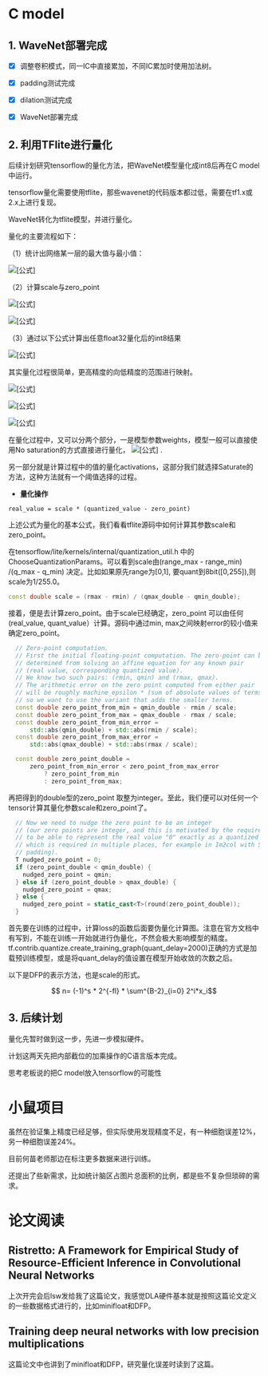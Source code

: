 # C model

## 1. WaveNet部署完成

- [x] 调整卷积模式，同一IC中直接累加，不同IC累加时使用加法树。
- [x] padding测试完成
- [x] dilation测试完成
- [x] WaveNet部署完成



## 2. 利用TFlite进行量化

后续计划研究tensorflow的量化方法，把WaveNet模型量化成int8后再在C model中运行。

tensorflow量化需要使用tflite，那些wavenet的代码版本都过低，需要在tf1.x或2.x上进行复现。



WaveNet转化为tflite模型，并进行量化。

量化的主要流程如下：

（1）统计出网络某一层的最大值与最小值：

![[公式]](https://www.zhihu.com/equation?tex=x_%7Bfloat%7D%5Cepsilon+%5Bx_%7Bfloat%7D%5E%7Bmax%7D%2Cx_%7Bfloat%7D%5E%7Bmin%7D%5D)

（2）计算scale与zero_point

![[公式]](https://www.zhihu.com/equation?tex=x_%7Bscale%7D%3D%5Cfrac%7Bx_%7Bfloat%7D%5E%7Bmax%7D-x_%7Bfloat%7D%5E%7Bmin%7D%7D%7Bx_%7Bquantized%7D%5E%7Bmax%7D-x_%7Bquantized%7D%5E%7Bmin%7D%7D)

![[公式]](https://www.zhihu.com/equation?tex=x_%7Bzeropoint%7D%3Dx_%7Bquantized%7D%5E%7Bmax%7D-%5Cfrac%7Bx_%7Bfloat%7D%5E%7Bmax%7D%7D%7Bx_%7Bscale%7D%7D)

（3）通过以下公式计算出任意float32量化后的int8结果

![[公式]](https://www.zhihu.com/equation?tex=x_%7Bquantized%7D%3D%7B%5Cfrac%7Bx_%7Bfloat%7D%7D%7Bx_%7Bscale%7D%7D%7D%2Bx_%7Bzeropoint%7D)





其实量化过程很简单，更高精度的向低精度的范围进行映射。

![[公式]](https://www.zhihu.com/equation?tex=x_%7Bint%7D+%3D+round%28scale+%2A+x%29+%2Bbias+%EF%BC%881%EF%BC%89)

![[公式]](https://www.zhihu.com/equation?tex=x_%7BQ%7D%3Dclam%280%2C+255%2C+x_%7Bint%7D%29)

![[公式]](https://www.zhihu.com/equation?tex=clam%28a%2Cb%2Cx%29%3Da%28x%3Ca%29%7C%7Cx%28a%5Cleq+x%5Cleq+b%29%7C%7Cb%28x%3Eb%29)

在量化过程中，又可以分两个部分，一是模型参数weights，模型一般可以直接使用No saturation的方式直接进行量化， ![[公式]](https://www.zhihu.com/equation?tex=scale%3D%7Cmax%7C%2F127) .

另一部分就是计算过程中的值的量化activations，这部分我们就选择Saturate的方法，这种方法就有一个阈值选择的过程。





- **量化操作**

```text
real_value = scale * (quantized_value - zero_point)
```

上述公式为量化的基本公式，我们看看tflite源码中如何计算其参数scale和zero_point。

在tensorflow/lite/kernels/internal/quantization_util.h 中的ChooseQuantizationParams。可以看到scale由(range_max - range_min) /(q_max - q_min) 决定。比如如果原先range为[0,1], 要quant到8bit([0,255]),则scale为1/255.0。

```cpp
const double scale = (rmax - rmin) / (qmax_double - qmin_double);
```

接着，便是去计算zero_point。由于scale已经确定，zero_point 可以由任何(real_value, quant_value）计算。源码中通过min, max之间映射error的较小值来确定zero_point。

```cpp
  // Zero-point computation.
  // First the initial floating-point computation. The zero-point can be
  // determined from solving an affine equation for any known pair
  // (real value, corresponding quantized value).
  // We know two such pairs: (rmin, qmin) and (rmax, qmax).
  // The arithmetic error on the zero point computed from either pair
  // will be roughly machine_epsilon * (sum of absolute values of terms)
  // so we want to use the variant that adds the smaller terms.
  const double zero_point_from_min = qmin_double - rmin / scale;
  const double zero_point_from_max = qmax_double - rmax / scale;
  const double zero_point_from_min_error =
      std::abs(qmin_double) + std::abs(rmin / scale);
  const double zero_point_from_max_error =
      std::abs(qmax_double) + std::abs(rmax / scale);

  const double zero_point_double =
      zero_point_from_min_error < zero_point_from_max_error
          ? zero_point_from_min
          : zero_point_from_max;
```

再把得到的double型的zero_point 取整为integer。至此，我们便可以对任何一个tensor计算其量化参数scale和zero_point了。

```cpp
  // Now we need to nudge the zero point to be an integer
  // (our zero points are integer, and this is motivated by the requirement
  // to be able to represent the real value "0" exactly as a quantized value,
  // which is required in multiple places, for example in Im2col with SAME
  // padding).
  T nudged_zero_point = 0;
  if (zero_point_double < qmin_double) {
    nudged_zero_point = qmin;
  } else if (zero_point_double > qmax_double) {
    nudged_zero_point = qmax;
  } else {
    nudged_zero_point = static_cast<T>(round(zero_point_double));
  }
```

首先要在训练的过程中，计算loss的函数后面要伪量化计算图。注意在官方文档中有写到，不能在训练一开始就进行伪量化，不然会极大影响模型的精度。tf.contrib.quantize.create_training_graph(quant_delay=2000)正确的方式是加载预训练模型，或是将quant_delay的值设置在模型开始收敛的次数之后。



以下是DFP的表示方法，也是scale的形式。

$$ n= (-1)^s * 2^{-fl} * \sum^{B-2}_{i=0} 2^i*x_i$$



## 3. 后续计划

量化先暂时做到这一步，先进一步模拟硬件。

计划这两天先把内部截位的加乘操作的C语言版本完成。

思考老板说的把C model放入tensorflow的可能性





# 小鼠项目

虽然在验证集上精度已经足够，但实际使用发现精度不足，有一种细胞误差12%，另一种细胞误差24%。

目前何苗老师那边在标注更多数据来进行训练。

还提出了些新需求，比如统计脑区占图片总面积的比例，都是些不复杂但琐碎的需求。





# 论文阅读

## Ristretto: A Framework for Empirical Study of Resource-Efficient Inference in Convolutional Neural Networks

上次开完会后lsw发给我了这篇论文，我感觉DLA硬件基本就是按照这篇论文定义的一些数据格式进行的，比如minifloat和DFP。



## Training deep neural networks with low precision multiplications

这篇论文中也讲到了minifloat和DFP，研究量化误差时读到了这篇。